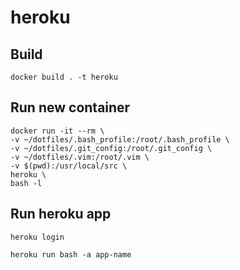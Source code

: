 # heroku

## Build

    docker build . -t heroku

## Run new container

    docker run -it --rm \
    -v ~/dotfiles/.bash_profile:/root/.bash_profile \
    -v ~/dotfiles/.git_config:/root/.git_config \
    -v ~/dotfiles/.vim:/root/.vim \
    -v $(pwd):/usr/local/src \
    heroku \
    bash -l

## Run heroku app

    heroku login

    heroku run bash -a app-name
